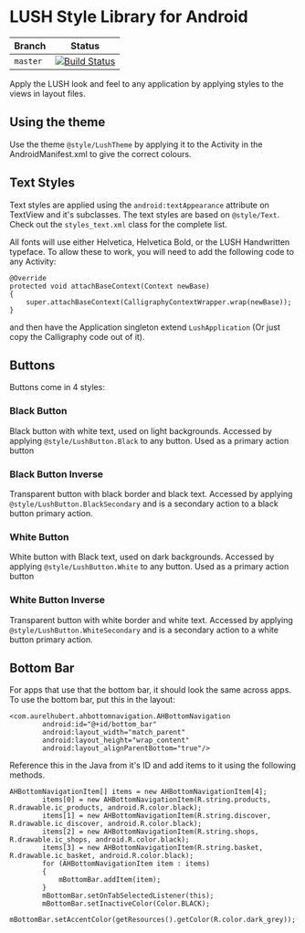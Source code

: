 # LUSH Style Library for Android

| Branch        | Status        |
| ------------- |:-------------:|
| `master`      | [![Build Status](https://www.bitrise.io/app/7ebbada03cba6cd5/status.svg?token=XIhWz0h1_-cavIc4g_5ilg&branch=master)](https://www.bitrise.io/app/7ebbada03cba6cd5) |

Apply the LUSH look and feel to any application by applying styles to the views in layout files.

## Using the theme
Use the theme `@style/LushTheme` by applying it to the Activity in the AndroidManifest.xml to give the correct colours.

## Text Styles
Text styles are applied using the `android:textAppearance` attribute on TextView and it's subclasses.
The text styles are based on `@style/Text`. Check out the `styles_text.xml` class for the complete list.

All fonts will use either Helvetica, Helvetica Bold, or the LUSH Handwritten typeface. To allow these to work,
you will need to add the following code to any Activity:

```
@Override
protected void attachBaseContext(Context newBase)
{
	super.attachBaseContext(CalligraphyContextWrapper.wrap(newBase));
}
```

and then have the Application singleton extend `LushApplication` (Or just copy the Calligraphy code out of it).

## Buttons
Buttons come in 4 styles:

### Black Button
Black button with white text, used on light backgrounds. Accessed by applying `@style/LushButton.Black`
to any button. Used as a primary action button

### Black Button Inverse
Transparent button with black border and black text. Accessed by applying `@style/LushButton.BlackSecondary`
and is a secondary action to a black button primary action.

### White Button
White button with Black text, used on dark backgrounds. Accessed by applying `@style/LushButton.White`
to any button. Used as a primary action button

### White Button Inverse
Transparent button with white border and white text. Accessed by applying `@style/LushButton.WhiteSecondary`
and is a secondary action to a white button primary action.

## Bottom Bar
For apps that use that the bottom bar, it should look the same across apps. To use the bottom bar, put this in the layout:
```
<com.aurelhubert.ahbottomnavigation.AHBottomNavigation
		android:id="@+id/bottom_bar"
		android:layout_width="match_parent"
		android:layout_height="wrap_content"
		android:layout_alignParentBottom="true"/>
```
Reference this in the Java from it's ID and add items to it using the following methods.
```
AHBottomNavigationItem[] items = new AHBottomNavigationItem[4];
		items[0] = new AHBottomNavigationItem(R.string.products, R.drawable.ic_products, android.R.color.black);
		items[1] = new AHBottomNavigationItem(R.string.discover, R.drawable.ic_discover, android.R.color.black);
		items[2] = new AHBottomNavigationItem(R.string.shops, R.drawable.ic_shops, android.R.color.black);
		items[3] = new AHBottomNavigationItem(R.string.basket, R.drawable.ic_basket, android.R.color.black);
		for (AHBottomNavigationItem item : items)
		{
			mBottomBar.addItem(item);
		}
		mBottomBar.setOnTabSelectedListener(this);
		mBottomBar.setInactiveColor(Color.BLACK);
		mBottomBar.setAccentColor(getResources().getColor(R.color.dark_grey));
```